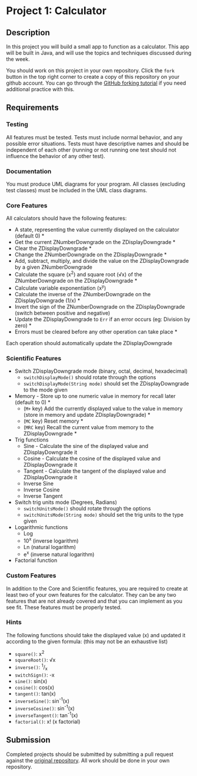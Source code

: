 # Project 1: Calculator


## Description

In this project you will build a small app to function as a calculator. This app  will be built in Java, and will use the topics and techniques discussed during the week.

You should work on this project in your own repository. Click the `fork` button in the top right corner to create a copy of this repository on your github account. You can go through the [GitHub forking tutorial](https://help.github.com/articles/fork-a-repo/) if you need additional practice with this.


## Requirements

### Testing

All features must be tested. Tests must include normal behavior, and any possible error situations. Tests must have descriptive names and should be independent of each other (running or not running one test should not influence the behavior of any other test).

### Documentation

You must produce UML diagrams for your program. All classes (excluding test classes) must be included in the UML class diagrams.

### Core Features

All calculators should have the following features:

- A state, representing the value currently displayed on the calculator (default 0) *
- Get the current ZNumberDowngrade on the ZDisplayDowngrade *
- Clear the ZDisplayDowngrade *
- Change the ZNumberDowngrade on the ZDisplayDowngrade *
- Add, subtract, multiply, and divide the value on the ZDisplayDowngrade by a given ZNumberDowngrade
- Calculate the square (x<sup>2</sup>) and square root (√x) of the ZNumberDowngrade on the ZDisplayDowngrade *
- Calculate variable exponentiation (x<sup>y</sup>)
- Calculate the inverse of the ZNumberDowngrade on the ZDisplayDowngrade (1/x) *
- Invert the sign of the ZNumberDowngrade on the ZDisplayDowngrade (switch between positive and negative)
- Update the ZDisplayDowngrade to `Err` if an error occurs (eg: Division by zero) *
- Errors must be cleared before any other operation can take place *

Each operation should automatically update the ZDisplayDowngrade


### Scientific Features

- Switch ZDisplayDowngrade mode (binary, octal, decimal, hexadecimal)
  - `switchDisplayMode()` should rotate through the options
  - `switchDisplayMode(String mode)` should set the ZDisplayDowngrade to the mode given
- Memory - Store up to one numeric value in memory for recall later (default to 0) *
  - (`M+` key) Add the currently displayed value to the value in memory (store in memory and update ZDisplayDowngrade) *
  - (`MC` key) Reset memory *
  - (`MRC` key) Recall the current value from memory to the ZDisplayDowngrade *
- Trig functions
  - Sine - Calculate the sine of the displayed value and ZDisplayDowngrade it
  - Cosine - Calculate the cosine of the displayed value and ZDisplayDowngrade it
  - Tangent - Calculate the tangent of the displayed value and ZDisplayDowngrade it
  - Inverse Sine
  - Inverse Cosine
  - Inverse Tangent
- Switch trig units mode (Degrees, Radians)
  - `switchUnitsMode()` should rotate through the options
  - `switchUnitsMode(String mode)` should set the trig units to the type given
- Logarithmic functions
  - Log
  - 10<sup>x</sup> (inverse logarithm)
  - Ln (natural logarithm)
  - e<sup>x</sup> (inverse natural logarithm)
- Factorial function  


### Custom Features

In addition to the Core and Scientific features, you are required to create at least two of your own features for the calculator. They can be any two features that are not already covered and that you can implement as you see fit. These features must be properly tested.

### Hints

The following functions should take the displayed value (x) and updated it according to the given formula: (this may not be an exhaustive list)

- `square()`: x<sup>2</sup>
- `squareRoot()`: √x
- `inverse()`: <sup>1</sup>/<sub>x</sub>
- `switchSign()`: -x
- `sine()`: sin(x)
- `cosine()`: cos(x)
- `tangent()`: tan(x)
- `inverseSine()`: sin<sup>-1</sup>(x)
- `inverseCosine()`: sin<sup>-1</sup>(x)
- `inverseTangent()`: tan<sup>-1</sup>(x)
- `factorial()`: x! (x factorial)

## Submission

Completed projects should be submitted by submitting a pull request against the [original repository](https://github.com/Zipcoder/project-1-calculator). All work should be done in your own repository.
